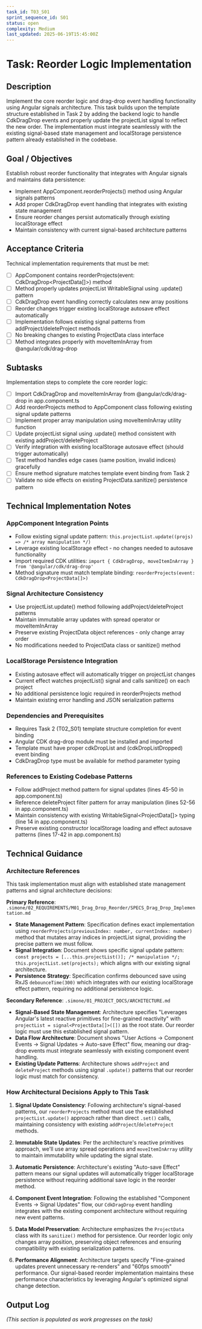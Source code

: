```yaml
---
task_id: T03_S01
sprint_sequence_id: S01
status: open
complexity: Medium
last_updated: 2025-06-19T15:45:00Z
---
```


# Task: Reorder Logic Implementation

## Description
Implement the core reorder logic and drag-drop event handling functionality using Angular signals architecture. This task builds upon the template structure established in Task 2 by adding the backend logic to handle CdkDragDrop events and properly update the projectList signal to reflect the new order. The implementation must integrate seamlessly with the existing signal-based state management and localStorage persistence pattern already established in the codebase.

## Goal / Objectives
Establish robust reorder functionality that integrates with Angular signals and maintains data persistence:
- Implement AppComponent.reorderProjects() method using Angular signals patterns
- Add proper CdkDragDrop event handling that integrates with existing state management
- Ensure reorder changes persist automatically through existing localStorage effect
- Maintain consistency with current signal-based architecture patterns

## Acceptance Criteria
Technical implementation requirements that must be met:
- [ ] AppComponent contains reorderProjects(event: CdkDragDrop<ProjectData[]>) method
- [ ] Method properly updates projectList WritableSignal using .update() pattern
- [ ] CdkDragDrop event handling correctly calculates new array positions
- [ ] Reorder changes trigger existing localStorage autosave effect automatically
- [ ] Implementation follows existing signal patterns from addProject/deleteProject methods
- [ ] No breaking changes to existing ProjectData class interface
- [ ] Method integrates properly with moveItemInArray from @angular/cdk/drag-drop

## Subtasks
Implementation steps to complete the core reorder logic:
- [ ] Import CdkDragDrop and moveItemInArray from @angular/cdk/drag-drop in app.component.ts
- [ ] Add reorderProjects method to AppComponent class following existing signal update patterns
- [ ] Implement proper array manipulation using moveItemInArray utility function
- [ ] Update projectList signal using .update() method consistent with existing addProject/deleteProject
- [ ] Verify integration with existing localStorage autosave effect (should trigger automatically)
- [ ] Test method handles edge cases (same position, invalid indices) gracefully
- [ ] Ensure method signature matches template event binding from Task 2
- [ ] Validate no side effects on existing ProjectData.sanitize() persistence pattern

## Technical Implementation Notes

### AppComponent Integration Points
- Follow existing signal update pattern: `this.projectList.update((projs) => /* array manipulation */)`
- Leverage existing localStorage effect - no changes needed to autosave functionality
- Import required CDK utilities: `import { CdkDragDrop, moveItemInArray } from '@angular/cdk/drag-drop'`
- Method signature must match template binding: `reorderProjects(event: CdkDragDrop<ProjectData[]>)`

### Signal Architecture Consistency
- Use projectList.update() method following addProject/deleteProject patterns
- Maintain immutable array updates with spread operator or moveItemInArray
- Preserve existing ProjectData object references - only change array order
- No modifications needed to ProjectData class or sanitize() method

### LocalStorage Persistence Integration
- Existing autosave effect will automatically trigger on projectList changes
- Current effect watches projectList() signal and calls sanitize() on each project
- No additional persistence logic required in reorderProjects method
- Maintain existing error handling and JSON serialization patterns

### Dependencies and Prerequisites
- Requires Task 2 (T02_S01) template structure completion for event binding
- Angular CDK drag-drop module must be installed and imported
- Template must have proper cdkDropList and (cdkDropListDropped) event binding
- CdkDragDrop type must be available for method parameter typing

### References to Existing Codebase Patterns
- Follow addProject method pattern for signal updates (lines 45-50 in app.component.ts)
- Reference deleteProject filter pattern for array manipulation (lines 52-56 in app.component.ts)
- Maintain consistency with existing WritableSignal<ProjectData[]> typing (line 14 in app.component.ts)
- Preserve existing constructor localStorage loading and effect autosave patterns (lines 17-42 in app.component.ts)

## Technical Guidance

### Architecture References
This task implementation must align with established state management patterns and signal architecture decisions:

**Primary Reference**: `.simone/02_REQUIREMENTS/M01_Drag_Drop_Reorder/SPECS_Drag_Drop_Implementation.md`
- **State Management Pattern**: Specification defines exact implementation using `reorderProjects(previousIndex: number, currentIndex: number)` method that mutates array indices in projectList signal, providing the precise pattern we must follow.
- **Signal Integration**: Document shows specific signal update pattern: `const projects = [...this.projectList()]; /* manipulation */; this.projectList.set(projects);` which aligns with our existing signal architecture.
- **Persistence Strategy**: Specification confirms debounced save using RxJS `debounceTime(300)` which integrates with our existing localStorage effect pattern, requiring no additional persistence logic.

**Secondary Reference**: `.simone/01_PROJECT_DOCS/ARCHITECTURE.md`
- **Signal-Based State Management**: Architecture specifies "Leverages Angular's latest reactive primitives for fine-grained reactivity" with `projectList = signal<ProjectData[]>([])` as the root state. Our reorder logic must use this established signal pattern.
- **Data Flow Architecture**: Document shows "User Actions → Component Events → Signal Updates → Auto-save Effect" flow, meaning our drag-drop events must integrate seamlessly with existing component event handling.
- **Existing Update Patterns**: Architecture shows `addProject` and `deleteProject` methods using signal `.update()` patterns that our reorder logic must match for consistency.

### How Architectural Decisions Apply to This Task
1. **Signal Update Consistency**: Following architecture's signal-based patterns, our `reorderProjects` method must use the established `projectList.update()` approach rather than direct `.set()` calls, maintaining consistency with existing `addProject`/`deleteProject` methods.

2. **Immutable State Updates**: Per the architecture's reactive primitives approach, we'll use array spread operations and `moveItemInArray` utility to maintain immutability while updating the signal state.

3. **Automatic Persistence**: Architecture's existing "Auto-save Effect" pattern means our signal updates will automatically trigger localStorage persistence without requiring additional save logic in the reorder method.

4. **Component Event Integration**: Following the established "Component Events → Signal Updates" flow, our `CdkDragDrop` event handling integrates with the existing component architecture without requiring new event patterns.

5. **Data Model Preservation**: Architecture emphasizes the `ProjectData` class with its `sanitize()` method for persistence. Our reorder logic only changes array position, preserving object references and ensuring compatibility with existing serialization patterns.

6. **Performance Alignment**: Architecture targets specify "Fine-grained updates prevent unnecessary re-renders" and "60fps smooth" performance. Our signal-based reorder implementation maintains these performance characteristics by leveraging Angular's optimized signal change detection.

## Output Log
*(This section is populated as work progresses on the task)*
